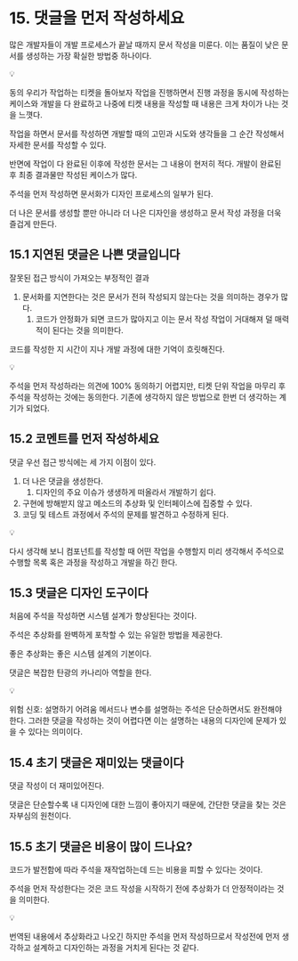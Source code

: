 # 15. 댓글을 먼저 작성하세요

많은 개발자들이 개발 프로세스가 끝날 때까지 문서 작성을 미룬다. 이는 품질이 낮은 문서를 생성하는 가장 확실한 방법중 하나이다.

<aside>
💡

동의
우리가 작업하는 티켓을 돌아보자 작업을 진행하면서 진행 과정을 동시에 작성하는 케이스와 개발을 다 완료하고 나중에 티켓 내용을 작성할 때 내용은 크게 차이가 나는 것을 느꼇다.

작업을 하면서 문서를 작성하면 개발할 때의 고민과 시도와 생각들을 그 순간 작성해서 자세한 문서를 작성할 수 있다.

반면에 작업이 다 완료된 이후에 작성한 문서는 그 내용이 현저히 적다. 개발이 완료된 후 최종 결과물만 작성된 케이스가 많다.

</aside>

주석을 먼저 작성하면 문서화가 디자인 프로세스의 일부가 된다.

더 나은 문서를 생성할 뿐만 아니라 더 나은 디자인을 생성하고 문서 작성 과정을 더욱 즐겁게 만든다.

## 15.1 지연된 댓글은 나쁜 댓글입니다

잘못된 접근 방식이 가져오는 부정적인 결과

1. 문서화를 지연한다는 것은 문서가 전혀 작성되지 않는다는 것을 의미하는 경우가 많다.
    1. 코드가 안정화가 되면 코드가 많아지고 이는 문서 작성 작업이 거대해져 덜 매력적이 된다는 것을 의미한다.

코드를 작성한 지 시간이 지나 개발 과정에 대한 기억이 흐릿해진다.

<aside>
💡

주석을 먼저 작성하라는 의견에 100% 동의하기 어렵지만, 티켓 단위 작업을 마무리 후 주석을 작성하는 것에는 동의한다. 기존에 생각하지 않은 방법으로 한번 더 생각하는 계기가 되었다.

</aside>

## 15.2 코멘트를 먼저 작성하세요

댓글 우선 접근 방식에는 세 가지 이점이 있다.

1. 더 나은 댓글을 생성한다.
    1. 디자인의 주요 이슈가 생생하게 떠올라서 개발하기 쉽다.
2. 구현에 방해받지 않고 메소드의 추상화 및 인터페이스에 집중할 수 있다.
3. 코딩 및 테스트 과정에서 주석의 문제를 발견하고 수정하게 된다.

<aside>
💡

다시 생각해 보니 컴포넌트를 작성할 때 어떤 작업을 수행할지 미리 생각해서 주석으로 수행할 목록 혹은 과정을 작성하고 개발을 하긴 한다.

</aside>

## 15.3 댓글은 디자인 도구이다

처음에 주석을 작성하면 시스템 설계가 향상된다는 것이다.

주석은 추상화를 완벽하게 포착할 수 있는 유일한 방법을 제공한다.

좋은 추상화는 좋은 시스템 설계의 기본이다.

댓글은 복잡한 탄광의 카나리아 역할을 한다.

<aside>
💡

위험 신호: 설명하기 어려움
메서드나 변수를 설명하는 주석은 단순하면서도 완전해야 한다. 그러한 댓글을 작성하는 것이 어렵다면 이는 설명하는 내용의 디자인에 문제가 있을 수 있다는 의미이다.

</aside>

## 15.4 초기 댓글은 재미있는 댓글이다

댓글 작성이 더 재미있어진다.

댓글은 단순할수록 내 디자인에 대한 느낌이 좋아지기 때문에, 간단한 댓글을 찾는 것은 자부심의 원천이다.

## 15.5 초기 댓글은 비용이 많이 드나요?

코드가 발전함에 따라 주석을 재작업하는데 드는 비용을 피할 수 있다는 것이다.

주석을 먼저 작성한다는 것은 코드 작성을 시작하기 전에 추상화가 더 안정적이라는 것을 의미한다.

<aside>
💡

번역된 내용에서 추상화라고 나오긴 하지만 주석을 먼저 작성하므로서 작성전에 먼저 생각하고 설계하고 디자인하는 과정을 거치게 된다는 것 같다.

</aside>
